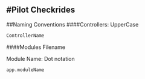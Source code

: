 #Pilot Checkrides
---
##Naming Conventions
####Controllers: UpperCase 
```Javascript
ControllerName
```

####Modules
Filename

Module Name: Dot notation
```
app.moduleName
```
